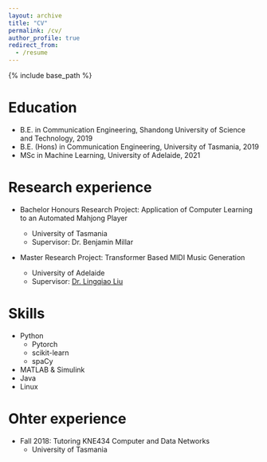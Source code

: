 ```yaml
---
layout: archive
title: "CV"
permalink: /cv/
author_profile: true
redirect_from:
  - /resume
---
```


{% include base_path %}

Education
======
* B.E. in Communication Engineering, Shandong University of Science and Technology, 2019
* B.E. (Hons) in Communication Engineering, University of Tasmania, 2019
* MSc in Machine Learning, University of Adelaide, 2021


Research experience
======
* Bachelor Honours Research Project: Application of Computer Learning to an Automated Mahjong Player
  * University of Tasmania
  * Supervisor: Dr. Benjamin Millar

* Master Research Project: Transformer Based MIDI Music Generation
  * University of Adelaide
  * Supervisor: [Dr. Lingqiao Liu](https://researchers.adelaide.edu.au/profile/lingqiao.liu)


Skills
======
* Python
  * Pytorch
  * scikit-learn
  * spaCy
* MATLAB & Simulink
* Java
* Linux

Ohter experience
======
* Fall 2018: Tutoring KNE434 Computer and Data Networks
  * University of Tasmania


<!---
Teaching
======
  <ul>{% for post in site.teaching %}
    {% include archive-single-cv.html %}
  {% endfor %}</ul>

Publications
======
  <ul>{% for post in site.publications %}
    {% include archive-single-cv.html %}
  {% endfor %}</ul>
  
Talks
======
  <ul>{% for post in site.talks %}
    {% include archive-single-talk-cv.html %}
  {% endfor %}</ul>
  
Service and leadership
======
* Currently signed in to 43 different slack teams
 --->
